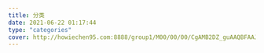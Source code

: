 ```yaml
---
title: 分类
date: 2021-06-22 01:17:44
type: "categories"
cover: http://howiechen95.com:8888/group1/M00/00/00/CgAMB2DZ_guAAQBFAAJ5NV2sfgk997.jpg
---
```

